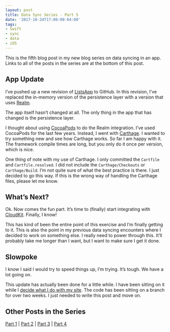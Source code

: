 ```yaml
---
layout: post
title: Data Sync Series - Part 5
date: '2017-10-24T17:00:00-04:00'
tags:
- Swift
- sync
- data
- iOS
---	
```


This is the fifth blog post in my new blog series on data syncing in an app. Links to all of the posts in the series are at the bottom of this post. 

## App Update
I’ve pushed up a new revision of [ListsApp](https://github.com/rwgrier/listsApp) to GitHub. In this revision, I’ve replaced the in-memory version of the persistence layer with a version that uses [Realm](https://realm.io). 

The app itself hasn’t changed at all. The only thing in the app that has changed is the persistence layer. 

I thought about using [CocoaPods](https://cocoapods.org) to do the Realm integration. I’ve used CocoaPods for the last few years. Instead, I went with [Carthage](https://github.com/Carthage/Carthage). I wanted to try something new and see how Carthage works. So far I am happy with it. The framework compile times are long, but you only do it once per version, which is nice. 

One thing of note with my use of Carthage. I only committed the `Cartfile` and `Cartfile.resolved`. I did not include the `Carthage/Checkouts` or `Carthage/Build`. I’m not quite sure of what the best practice is there. I just decided to go this way. If this is the wrong way of handling the Carthage files, please let me know.  

## What’s Next?
Ok. Now comes the fun part. It’s time to (finally) start integrating with [CloudKit](https://developer.apple.com/icloud/). Finally, I know!

This has kind of been the entire point of this exercise and I’m finally getting to it. This is also the point in my previous data syncing encounters where I decided to work on something else. I really need to power through this. It’ll probably take me longer than I want, but I want to make sure I get it done. 

## Slowpoke

I know I said I would try to speed things up, I’m trying. It’s tough. We have a lot going on.

This update has actually been done for a little while. I have been sitting on it while I [decide what I do with my site](https://ryan.grier.co/2017/10/20/site-update-my-move-from-tumblr/). The code has been sitting on a branch for over two weeks. I just needed to write this post and move on. 

## Other Posts in the Series
[Part 1](/2017/05/12/data-sync-series-part-1/) | [Part 2](/2017/06/05/data-sync-series-part-2/) | [Part 3](/2017/06/23/data-sync-series-part-3/) | [Part 4](/2017/09/01/data-sync-series-part-4/)